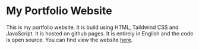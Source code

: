 # My Portfolio Website

This is my portfolio website. It is build using HTML, Taildwind CSS and JavaScript. It is hosted on github pages. It is entirely in English and the code is open source. You can find view the website [here](https:/alzywelzy.me/).
